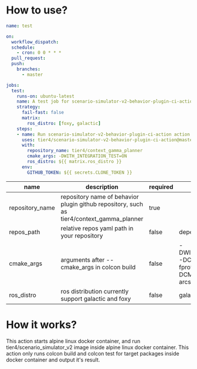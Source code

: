 # How to use?

```yaml
name: test

on:
  workflow_dispatch:
  schedule:
    - cron: 0 0 * * *
  pull_request:
  push:
    branches:
      - master

jobs:
  test:
    runs-on: ubuntu-latest
    name: A test job for scenario-simulator-v2-behavior-plugin-ci-action
    strategy:
      fail-fast: false
      matrix:
        ros_distro: [foxy, galactic]
    steps:
    - name: Run scenario-simulator-v2-behavior-plugin-ci-action action
      uses: tier4/scenario-simulator-v2-behavior-plugin-ci-action@master
      with:
        repository_name: tier4/context_gamma_planner
        cmake_args: -DWITH_INTEGRATION_TEST=ON
        ros_distro: ${{ matrix.ros_distro }}
      env:
        GITHUB_TOKEN: ${{ secrets.CLONE_TOKEN }} 
```

|      name       |                                        description                                        | required |                                                             default                                                             |
| --------------- | ----------------------------------------------------------------------------------------- | -------- | ------------------------------------------------------------------------------------------------------------------------------- |
| repository_name | repository name of behavior plugin github repository, such as tier4/context_gamma_planner | true     |                                                                                                                                 |
| repos_path      | relative repos yaml path in your repository                                               | false    | dependency.yaml                                                                                                                 |
| cmake_args      | arguments after --cmake_args in colcon build                                              | false    | -DWITH_INTEGRATION_TEST=ON  -DCMAKE_CXX_FLAGS='-fprofile-arcs -ftest-coverage' -DCMAKE_C_FLAGS='-fprofile-arcs -ftest-coverage' |
| ros_distro      | ros distribution currently support galactic and foxy                                      | false    | galactic                                                                                                                        |

# How it works?

This action starts alpine linux docker container, and run tier4/scenario_simulator_v2 image inside alpine linux docker container.
This action only runs colcon build and colcon test for target packages inside docker container and output it's result.